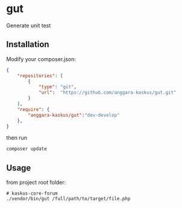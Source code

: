 # gut
Generate unit test

## Installation

Modify your composer.json:
```json
{
    "repositories": [
		{
			"type": "git",
			"url":  "https://github.com/anggara-kaskus/gut.git"
		}
	],
	"require": {
		"anggara-kaskus/gut":"dev-develop"
	},
}
```

then run

```bash
composer update
```

## Usage

from project root folder:

```
# kaskus-core-forum
./vendor/bin/gut /full/path/to/target/file.php
```